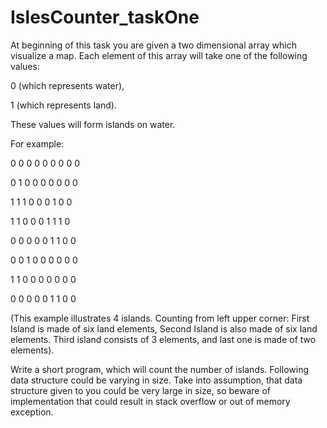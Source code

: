 # IslesCounter_taskOne

At beginning of this task you are given a two dimensional array which visualize a map. Each element of this array will take one of the following values:

0 (which represents water),

1 (which represents land).

 These values will form islands on water.


For example:

0 0 0 0 0 0 0 0 0

0 1 0 0 0 0 0 0 0

1 1 1 0 0 0 1 0 0

1 1 0 0 0 1 1 1 0

0 0 0 0 0 1 1 0 0

0 0 1 0 0 0 0 0 0

1 1 0 0 0 0 0 0 0

0 0 0 0 0 1 1 0 0

(This example illustrates 4 islands. Counting from left upper corner: First Island is made of six land elements, Second Island is also made of six land elements. Third island consists of 3 elements, and last one is made of two elements).


Write a short program, which will count the number of islands. Following data structure could be varying in size. Take into assumption, that data structure given to you could be very large in size, so beware of implementation that could result in stack overflow or out of memory exception.
